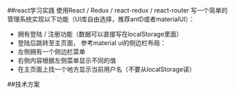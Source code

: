 ##react学习实践
使用React / Redux / react-redux / react-router 写一个简单的管理系统实现以下功能（UI库自由选择，推荐antD或者materialUI）：
* 拥有登陆 / 注册功能（数据可以直接写在localStorage里面）
* 登陆后跳转至主页面， 参考material ui的侧边栏布局：
* 左侧拥有一个侧边栏菜单
* 右侧内容根据左侧菜单显示不同的值
* 在主页面上找一个地方显示当前用户名（不要从localStorage读）

##技术方案
